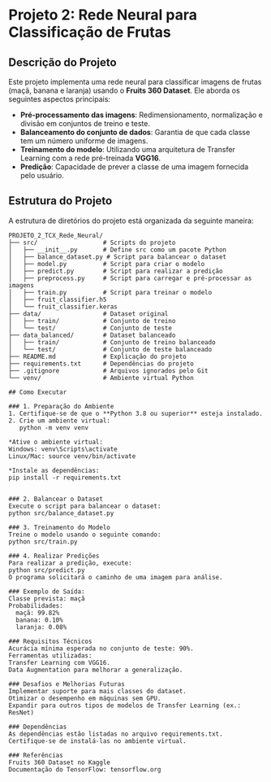 # Projeto 2: Rede Neural para Classificação de Frutas

## Descrição do Projeto
Este projeto implementa uma rede neural para classificar imagens de frutas (maçã, banana e laranja) usando o **Fruits 360 Dataset**. Ele aborda os seguintes aspectos principais:
- **Pré-processamento das imagens**: Redimensionamento, normalização e divisão em conjuntos de treino e teste.
- **Balanceamento do conjunto de dados**: Garantia de que cada classe tem um número uniforme de imagens.
- **Treinamento do modelo**: Utilizando uma arquitetura de Transfer Learning com a rede pré-treinada **VGG16**.
- **Predição**: Capacidade de prever a classe de uma imagem fornecida pelo usuário.

## Estrutura do Projeto

A estrutura de diretórios do projeto está organizada da seguinte maneira:

```plaintext
PROJETO_2_TCX_Rede_Neural/
├── src/                  # Scripts do projeto
│   ├── __init__.py       # Define src como um pacote Python
│   ├── balance_dataset.py # Script para balancear o dataset
│   ├── model.py          # Script para criar o modelo
│   ├── predict.py        # Script para realizar a predição
│   ├── preprocess.py     # Script para carregar e pré-processar as imagens
│   ├── train.py          # Script para treinar o modelo
│   ├── fruit_classifier.h5
│   └── fruit_classifier.keras
├── data/                 # Dataset original
│   ├── train/            # Conjunto de treino
│   └── test/             # Conjunto de teste
├── data_balanced/        # Dataset balanceado
│   ├── train/            # Conjunto de treino balanceado
│   └── test/             # Conjunto de teste balanceado
├── README.md             # Explicação do projeto
├── requirements.txt      # Dependências do projeto
├── .gitignore            # Arquivos ignorados pelo Git
└── venv/                 # Ambiente virtual Python

## Como Executar

### 1. Preparação do Ambiente
1. Certifique-se de que o **Python 3.8 ou superior** esteja instalado.
2. Crie um ambiente virtual:
   python -m venv venv

*Ative o ambiente virtual:
Windows: venv\Scripts\activate
Linux/Mac: source venv/bin/activate

*Instale as dependências:
pip install -r requirements.txt


### 2. Balancear o Dataset
Execute o script para balancear o dataset:
python src/balance_dataset.py

### 3. Treinamento do Modelo
Treine o modelo usando o seguinte comando:
python src/train.py

### 4. Realizar Predições
Para realizar a predição, execute:
python src/predict.py
O programa solicitará o caminho de uma imagem para análise.

### Exemplo de Saída:
Classe prevista: maçã
Probabilidades:
  maçã: 99.82%
  banana: 0.10%
  laranja: 0.08%

### Requisitos Técnicos
Acurácia mínima esperada no conjunto de teste: 90%.
Ferramentas utilizadas:
Transfer Learning com VGG16.
Data Augmentation para melhorar a generalização.

### Desafios e Melhorias Futuras
Implementar suporte para mais classes do dataset.
Otimizar o desempenho em máquinas sem GPU.
Expandir para outros tipos de modelos de Transfer Learning (ex.: ResNet)

### Dependências
As dependências estão listadas no arquivo requirements.txt. Certifique-se de instalá-las no ambiente virtual.

### Referências
Fruits 360 Dataset no Kaggle
Documentação do TensorFlow: tensorflow.org
